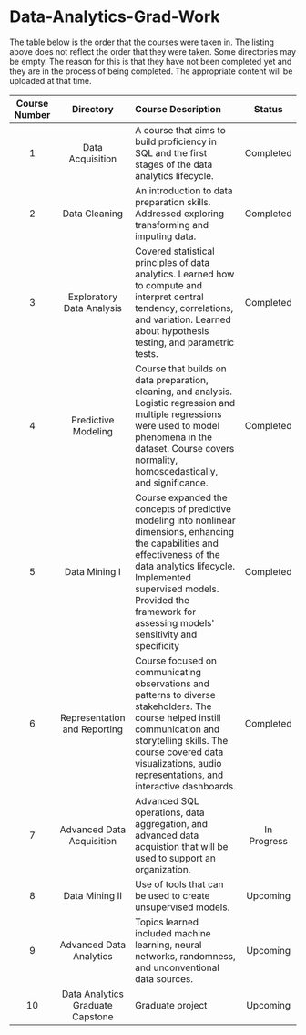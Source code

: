 # Data-Analytics-Grad-Work

The table below is the order that the courses were taken in.  The listing above does not reflect the order that they were taken.  Some directories may be empty.  The reason for this is that they have not been completed yet and they are in the process of being completed.  The appropriate content will be uploaded at that time.

**Course Number**|**Directory**|**Course Description**| Status
|:-----:|:-----:|:-----| :-----: |
1 | Data Acquisition | A course that aims to build proficiency in SQL and the first stages of the data analytics lifecycle.| Completed
2 | Data Cleaning |  An introduction to data preparation skills.  Addressed exploring transforming and imputing data.|Completed
3 | Exploratory Data Analysis | Covered statistical principles of data analytics.  Learned how to compute and interpret central tendency, correlations, and variation. Learned about hypothesis testing, and parametric tests. | Completed
4 | Predictive Modeling| Course that builds on data preparation, cleaning, and analysis. Logistic regression and multiple regressions were used to model phenomena in the dataset.  Course covers normality, homoscedastically, and significance.|Completed
5 | Data Mining I | Course expanded the concepts of predictive modeling into nonlinear dimensions, enhancing the capabilities and effectiveness of the data analytics lifecycle. Implemented supervised models.  Provided the framework for assessing models' sensitivity and specificity | Completed
6 | Representation and Reporting | Course focused on communicating observations and patterns to diverse stakeholders. The course helped instill communication and storytelling skills. The course covered data visualizations, audio representations, and interactive dashboards.  |Completed
7 | Advanced Data Acquisition | Advanced SQL operations, data aggregation, and advanced data acquistion that will be used to support an organization. | In Progress
8 | Data Mining II | Use of tools that can be used to create unsupervised models. | Upcoming
9 | Advanced Data Analytics | Topics learned included machine learning, neural networks, randomness, and unconventional data sources. | Upcoming
10 | Data Analytics Graduate Capstone | Graduate project | Upcoming
